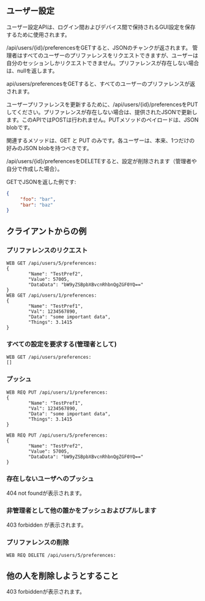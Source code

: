 ## ユーザー設定
ユーザー設定APIは、ログイン間およびデバイス間で保持されるGUI設定を保存するために使用されます。

/api/users/{id}/preferencesをGETすると、JSONのチャンクが返されます。 管理者はすべてのユーザーのプリファレンスをリクエストできますが、ユーザーは自分のセッションしかリクエストできません。プリファレンスが存在しない場合は、nullを返します。

api/users/preferencesをGETすると、すべてのユーザーのプリファレンスが返されます。

ユーザープリファレンスを更新するために、/api/users/{id}/preferencesをPUTしてください。プリファレンスが存在しない場合は、提供されたJSONで更新します。このAPIではPOSTは行われません。PUTメソッドのペイロードは、JSON blobです。

関連するメソッドは、GET と PUT のみです。各ユーザーは、本来、1つだけの好みのJSON blobを持つべきです。

/api/users/{id}/preferencesをDELETEすると、設定が削除されます（管理者や自分で作成した場合）。


GETでJSONを返した例です:
```json
{
     "foo": "bar",
	 "bar": "baz"
}
```

## クライアントからの例
### プリファレンスのリクエスト
```
WEB GET /api/users/5/preferences:
{
        "Name": "TestPref2",
        "Value": 57005,
        "DataData": "bW9yZSBpbXBvcnRhbnQgZGF0YQ=="
}
WEB GET /api/users/1/preferences:
{
        "Name": "TestPref1",
        "Val": 1234567890,
        "Data": "some important data",
        "Things": 3.1415
}
```
### すべての設定を要求する(管理者として)
```
WEB GET /api/users/preferences:
[]
```
### プッシュ
```
WEB REQ PUT /api/users/1/preferences:
{
        "Name": "TestPref1",
        "Val": 1234567890,
        "Data": "some important data",
        "Things": 3.1415
}
```
```
WEB REQ PUT /api/users/5/preferences:
{
        "Name": "TestPref2",
        "Value": 57005,
        "DataData": "bW9yZSBpbXBvcnRhbnQgZGF0YQ=="
}
```
### 存在しないユーザへのプッシュ

404 not foundが表示されます。

### 非管理者として他の誰かをプッシュおよびプルします

403 forbidden が表示されます。

### プリファレンスの削除
```
WEB REQ DELETE /api/users/5/preferences:
```
## 他の人を削除しようとすること

403 forbiddenが表示されます。